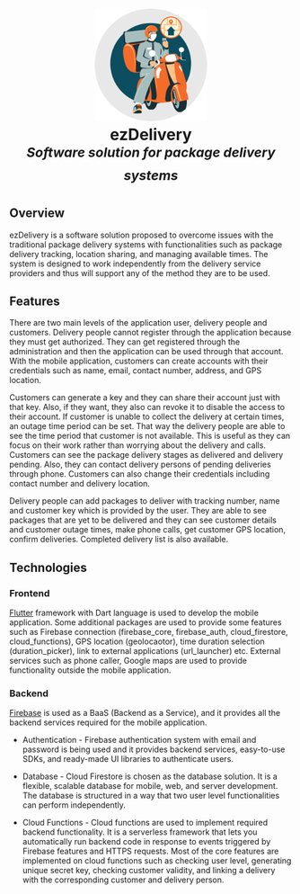 <h1 align="center">
  <img alt="ezDelivery_logo" src="https://github.com/DinukaGayashan/ezDelivery/blob/master/Mobile%20Application/ezdelivery/assets/images/ezdelivery.png?raw=true" width=200/><br/>
  <b>ezDelivery</b><br>
  <sup><i>Software solution for package delivery systems</i></sup>
</h1>

## Overview
ezDelivery is a software solution proposed to overcome issues with the traditional package delivery systems with functionalities such as package delivery tracking, location sharing, and managing available times. The system is designed to work independently from the delivery service providers and thus will support any of the method they are to be used.

## Features
There are two main levels of the application user, delivery people and customers. Delivery people cannot register through the application because they must get authorized. They can get registered through the administration and then the application can be used through that account. With the mobile application, customers can create accounts with their credentials such as name, email, contact number, address, and GPS location.

Customers can generate a key and they can share their account just with that key. Also, if they want, they also can revoke it to disable the access to their account. If customer is unable to collect the delivery at certain times, an outage time period can be set. That way the delivery people are able to see the time period that customer is not available. This is useful as they can focus on their work rather than worrying about the delivery and calls. Customers can see the package delivery stages as delivered and delivery pending. Also, they can contact delivery persons of pending deliveries through phone. Customers can also change their credentials including contact number and delivery location. 

Delivery people can add packages to deliver with tracking number, name and customer key which is provided by the user. They are able to see packages that are yet to be delivered and they can see customer details and customer outage times, make phone calls, get customer GPS location, confirm deliveries. Completed delivery list is also available.

## Technologies
### Frontend
[Flutter](https://flutter.dev/) framework with Dart language is used to develop the mobile application. Some additional packages are used to provide some features such as Firebase connection (firebase_core, firebase_auth, cloud_firestore, cloud_functions), GPS location (geolocaotor), time duration selection (duration_picker), link to external applications (url_launcher) etc. External services such as phone caller, Google maps are used to provide functionality outside the mobile application.

### Backend
[Firebase](https://firebase.google.com/) is used as a BaaS (Backend as a Service), and it provides all the backend services required for the mobile application.

- Authentication - Firebase authentication system with email and password is being used and it provides backend services, easy-to-use SDKs, and ready-made UI libraries to authenticate users.

- Database - Cloud Firestore is chosen as the database solution. It is a flexible, scalable database for mobile, web, and server development. The database is structured in a way that two user level functionalities can perform independently.

- Cloud Functions - Cloud functions are used to implement required backend functionality. It is a serverless framework that lets you automatically run backend code in response to events triggered by Firebase features and HTTPS requests. Most of the core features are implemented on cloud functions such as checking user level, generating unique secret key, checking customer validity, and linking a delivery with the corresponding customer and delivery person.

